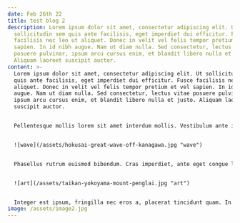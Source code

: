 ```yaml
---
date: Feb 26th 22
title: test blog 2
description: Lorem ipsum dolor sit amet, consectetur adipiscing elit. Ut
  sollicitudin sem quis ante facilisis, eget imperdiet dui efficitur. Fusce
  facilisis nec leo ut aliquet. Donec in velit vel felis tempor pretium et vel
  sapien. In id nibh augue. Nam ut diam nulla. Sed consectetur, lectus vitae
  posuere pulvinar, ipsum arcu cursus enim, et blandit libero nulla et justo.
  Aliquam laoreet suscipit auctor.
content: >-
  Lorem ipsum dolor sit amet, consectetur adipiscing elit. Ut sollicitudin sem
  quis ante facilisis, eget imperdiet dui efficitur. Fusce facilisis nec leo ut
  aliquet. Donec in velit vel felis tempor pretium et vel sapien. In id nibh
  augue. Nam ut diam nulla. Sed consectetur, lectus vitae posuere pulvinar,
  ipsum arcu cursus enim, et blandit libero nulla et justo. Aliquam laoreet
  suscipit auctor.


  Pellentesque mollis lorem sit amet interdum mollis. Vestibulum ante ipsum primis in faucibus orci luctus et ultrices posuere cubilia curae; Mauris fringilla turpis orci, a imperdiet neque pharetra ut. Etiam enim tellus, feugiat eget tincidunt quis, hendrerit iaculis elit. Phasellus imperdiet, mi eget pulvinar faucibus, tellus felis bibendum nisl, eget hendrerit risus magna eu dui. Nam laoreet nec dolor rhoncus dictum. Aenean placerat dictum egestas. Ut vitae cursus ante, vitae porttitor est. Nam eleifend diam vel orci ultrices consequat. Phasellus facilisis accumsan mattis. Aliquam tincidunt cursus metus nec lacinia. Cras facilisis imperdiet nulla, sit amet tempus neque consequat ultricies. Aliquam erat volutpat. Vivamus a egestas neque. Duis sollicitudin arcu augue, sed convallis diam porta sed.


  ![wave](/assets/hokusai-great-wave-off-kanagawa.jpg "wave")


  Phasellus rutrum euismod bibendum. Cras imperdiet, ante eget congue lacinia, mauris augue convallis elit, at dapibus justo metus nec nisi. Nullam ultrices, sapien id luctus tincidunt, nisi risus rutrum lacus, a facilisis massa purus sit amet eros. Donec orci sapien, imperdiet a vestibulum vitae, accumsan ac diam. Cras malesuada metus suscipit placerat efficitur. Sed quis dictum arcu. Suspendisse in vestibulum elit. Lorem ipsum dolor sit amet, consectetur adipiscing elit. Suspendisse auctor felis rhoncus tincidunt pulvinar. Pellentesque habitant morbi tristique senectus et netus et malesuada fames ac turpis egestas. Cras lorem risus, aliquam eu laoreet vitae, semper quis dolor. Ut eu elementum enim, vitae vulputate erat. Curabitur fringilla mauris in lacus interdum, id pellentesque leo scelerisque. Suspendisse lacinia arcu sit amet libero blandit ultrices. Nunc et quam sollicitudin, blandit orci quis, rutrum augue. Suspendisse consectetur orci nec sapien iaculis lobortis.


  ![art](/assets/taikan-yokoyama-mount-penglai.jpg "art")


  Integer est ipsum, fringilla nec eros a, placerat tincidunt quam. In hac habitasse platea dictumst. Suspendisse magna eros, mollis vitae aliquet sit amet, finibus vitae lorem. Phasellus feugiat efficitur lobortis. Maecenas aliquam velit at eros congue, sed commodo leo convallis. Maecenas a purus lobortis, imperdiet purus a, fermentum odio. Integer scelerisque, neque at facilisis tincidunt, tortor est posuere est, vitae dictum risus diam eget magna. Duis ac arcu eu nulla semper egestas. Mauris a efficitur odio, nec faucibus quam. Sed dignissim blandit pellentesque. Curabitur hendrerit aliquam luctus. Suspendisse quis elit at magna pretium aliquam. Nulla rhoncus sit amet lectus sagittis mattis. Pellentesque quis pellentesque leo.
image: /assets/image2.jpg
---
```

